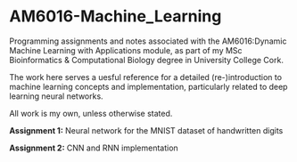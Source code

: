 # AM6016-Machine_Learning
Programming assignments and notes associated with the AM6016:Dynamic Machine Learning with Applications module, as part of my MSc Bioinformatics &amp; Computational Biology degree in University College Cork.

The work here serves a uesful reference for a detailed (re-)introduction to machine learning concepts and implementation, particularly related to deep learning neural networks. 

All work is my own, unless otherwise stated.

**Assignment 1:** Neural network for the MNIST dataset of handwritten digits

**Assignment 2:** CNN and RNN implementation
